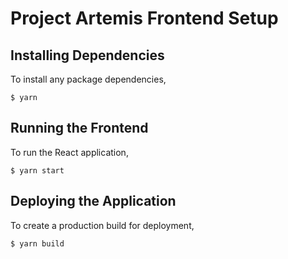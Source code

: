 # Project Artemis Frontend Setup

## Installing Dependencies

To install any package dependencies,

    $ yarn

## Running the Frontend

To run the React application,

    $ yarn start

## Deploying the Application

To create a production build for deployment,

    $ yarn build
